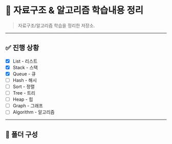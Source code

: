 # 📘 자료구조 & 알고리즘 학습내용 정리

> 자료구조/알고리즘 학습을 정리한 저장소.

---

## ✅ 진행 상황

- [x] List - 리스트
- [x] Stack - 스택
- [x] Queue - 큐
- [ ] Hash - 해시
- [ ] Sort - 정렬
- [ ] Tree - 트리
- [ ] Heap - 힙
- [ ] Graph - 그래프
- [ ] Algorithm - 알고리즘

---

## 📁 폴더 구성

